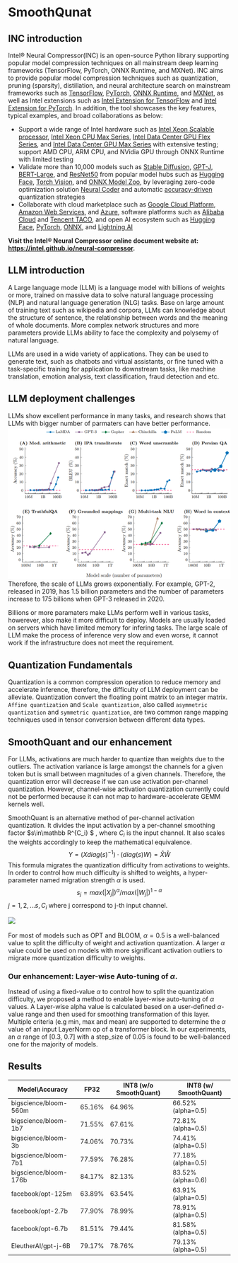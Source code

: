 # SmoothQunat

## INC introduction

Intel® Neural Compressor(INC) is an  open-source Python library supporting popular model compression techniques on all mainstream deep learning frameworks (TensorFlow, PyTorch, ONNX Runtime, and MXNet). INC aims to provide popular model compression techniques such as quantization, pruning (sparsity), distillation, and neural architecture search on mainstream frameworks such as [TensorFlow](https://www.tensorflow.org/), [PyTorch](https://pytorch.org/), [ONNX Runtime](https://onnxruntime.ai/), and [MXNet](https://mxnet.apache.org/), as well as Intel extensions such as [Intel Extension for TensorFlow](https://github.com/intel/intel-extension-for-tensorflow) and [Intel Extension for PyTorch](https://github.com/intel/intel-extension-for-pytorch). In addition, the tool showcases the key features, typical examples, and broad collaborations as below:

- Support a wide range of Intel hardware such as [Intel Xeon Scalable processor](https://www.intel.com/content/www/us/en/products/details/processors/xeon/scalable.html), [Intel Xeon CPU Max Series](https://www.intel.com/content/www/us/en/products/details/processors/xeon/max-series.html), [Intel Data Center GPU Flex Series](https://www.intel.com/content/www/us/en/products/details/discrete-gpus/data-center-gpu/flex-series.html), and [Intel Data Center GPU Max Series](https://www.intel.com/content/www/us/en/products/details/discrete-gpus/data-center-gpu/max-series.html) with extensive testing; support AMD CPU, ARM CPU, and NVidia GPU through ONNX Runtime with limited testing
- Validate more than 10,000 models such as [Stable Diffusion](https://github.com/intel/neural-compressor/blob/master/examples/pytorch/nlp/huggingface_models/text-to-image/quantization), [GPT-J](https://github.com/intel/neural-compressor/blob/master/examples/pytorch/nlp/huggingface_models/language-modeling/quantization/ptq_static/fx), [BERT-Large](https://github.com/intel/neural-compressor/blob/master/examples/pytorch/nlp/huggingface_models/text-classification/quantization/ptq_static/fx), and [ResNet50](https://github.com/intel/neural-compressor/blob/master/examples/pytorch/image_recognition/torchvision_models/quantization/ptq/cpu/fx) from popular model hubs such as [Hugging Face](https://huggingface.co/), [Torch Vision](https://pytorch.org/vision/stable/index.html), and [ONNX Model Zoo](https://github.com/onnx/models#models), by leveraging zero-code optimization solution [Neural Coder](https://github.com/intel/neural-compressor/blob/master/neural_coder#what-do-we-offer) and automatic [accuracy-driven](https://github.com/intel/neural-compressor/blob/master/docs/source/design.md#workflow) quantization strategies
- Collaborate with cloud marketplace such as [Google Cloud Platform](https://console.cloud.google.com/marketplace/product/bitnami-launchpad/inc-tensorflow-intel?project=verdant-sensor-286207), [Amazon Web Services](https://aws.amazon.com/marketplace/pp/prodview-yjyh2xmggbmga#pdp-support), and [Azure](https://azuremarketplace.microsoft.com/en-us/marketplace/apps/bitnami.inc-tensorflow-intel), software platforms such as [Alibaba Cloud](https://www.intel.com/content/www/us/en/developer/articles/technical/quantize-ai-by-oneapi-analytics-on-alibaba-cloud.html) and [Tencent TACO](https://new.qq.com/rain/a/20221202A00B9S00), and open AI ecosystem such as [Hugging Face](https://huggingface.co/blog/intel), [PyTorch](https://pytorch.org/tutorials/recipes/intel_neural_compressor_for_pytorch.html), [ONNX](https://github.com/onnx/models#models), and [Lightning AI](https://github.com/Lightning-AI/lightning/blob/master/docs/source-pytorch/advanced/post_training_quantization.rst)

**Visit the Intel® Neural Compressor online document website at: https://intel.github.io/neural-compressor.**

## LLM introduction

A Large language mode (LLM) is a language model with billions of weights or more, trained on massive data to solve natural language processing (NLP) and natural language generation (NLG) tasks. Base on large amount of training text such as wikipedia and corpora, LLMs can knowledge about the structure of sentence, the relationship between words and the meaning of whole documents. More complex network structures and more parameters provide LLMs ability to face the complexity and polysemy of natural language.

LLMs are used in a wide variety of applications. They can be used to generate text, such as chatbots and virtual assistants, or fine tuned with a task-specific training for application to downstream tasks, like machine translation, emotion analysis, text classification, fraud detection and etc. 

## LLM deployment challenges
LLMs show excellent performance in many tasks, and research shows that LLMs with bigger number of parmaters can have better performance.
![](./imgs/model_scale_accuracy.png)
Therefore, the scale of LLMs grows exponentially. For example, GPT-2, released in 2019, has 1.5 billion parameters and the number of parameters increase to 175 billions when GPT-3 released in 2020.

Billions or more paramaters make LLMs perform well in various tasks, howerever, also make it more difficult to deploy. Models are usually loaded on servers which have limited memory for infering tasks. The large scale of LLM make the process of inference very slow and even worse, it cannot work if the infrastructure does not meet the requirement.
## Quantization Fundamentals

Quantization is a common compression operation to reduce memory and accelerate inference, therefore, the difficulty of LLM deployment can be alleviate. Quantization convert the floating point matrix to an integer matrix.  `Affine quantization` and `Scale quantization`, also called `asymmetric quantization` and `symmetric quantization`, are two common range mapping techniques used in tensor conversion between different data types.

## SmoothQuant and our enhancement

For LLMs, activations are much harder to quantize than weights due to the outliers. The activation variance is large amongst the channels for a given token but is small between magnitudes of a given channels. Therefore, the quantization error will decrease if we can use activation per-channel quantization. However, channel-wise activation quantization currently could not be performed because it can not map to hardware-accelerate GEMM kernels well.

SmoothQuant is an alternative method of per-channel activation quantization. It divides the input activation by a per-channel smoothing factor $s\in\mathbb R^{C_i} $ , where $C_i$ is the input channel. It also scales the weights accordingly to keep the mathematical equivalence.
$$
Y = (Xdiag(s)^{-1})\cdot(diag(s)W) = \hat{X}\hat{W}
$$
This formula migrates the quantization difficulty from activations to weights. In order to control how much difficulty is shifted to weights, a hyper-parameter named migration strength $\alpha$ is used. 
$$
s_j = max(|X_j|)^\alpha / max(|W_j|)^{1-\alpha}
$$
$j = 1, 2, ...s, C_i$ where j correspond to j-th input channel.

![](./imgs/smoothquant.png)

For most of models such as OPT and BLOOM, $\alpha = 0.5$ is a well-balanced value to split the difficulty of weight and activation quantization. A larger $\alpha$ value could be used on models with more significant activation outliers to migrate more quantization difficulty to weights.

### Our enhancement: Layer-wise Auto-tuning of $\alpha$.
Instead of using a fixed-value $\alpha$ to control how to split the quantization difficulty, we proposed a method to enable layer-wise auto-tuning of $\alpha$ values. A Layer-wise alpha value is calculated based on a user-defined $\alpha$-value range and then used for smoothing transformation of this layer. Multiple criteria (e.g min, max and mean) are supported to determine the $\alpha$ value of an input LayerNorm op of a transformer block. In our experiments, an $\alpha$ range of [0.3, 0.7] with a step_size of 0.05 is found to be well-balanced one for the majority of models.

## Results

| Model\Accuracy        | FP32   | INT8 (w/o SmoothQuant) | INT8 (w/ SmoothQuant) |
| --------------------- | ------ | ---------------------- | --------------------- |
| bigscience/bloom-560m | 65.16% | 64.96%                 | 66.52% (alpha=0.5)    |
| bigscience/bloom-1b7  | 71.55% | 67.61%                 | 72.81% (alpha=0.5)    |
| bigscience/bloom-3b   | 74.06% | 70.73%                 | 74.41% (alpha=0.5)    |
| bigscience/bloom-7b1  | 77.59% | 76.28%                 | 77.18% (alpha=0.5)    |
| bigscience/bloom-176b | 84.17% | 82.13%                 | 83.52% (alpha=0.6)    |
| facebook/opt-125m     | 63.89% | 63.54%                 | 63.91% (alpha=0.5)    |
| facebook/opt-2.7b     | 77.90% | 78.99%                 | 78.91% (alpha=0.5)    |
| facebook/opt-6.7b     | 81.51% | 79.44%                 | 81.58% (alpha=0.5)    |
| EleutherAI/gpt-j-6B   | 79.17% | 78.76%                 | 79.13% (alpha=0.5)    |